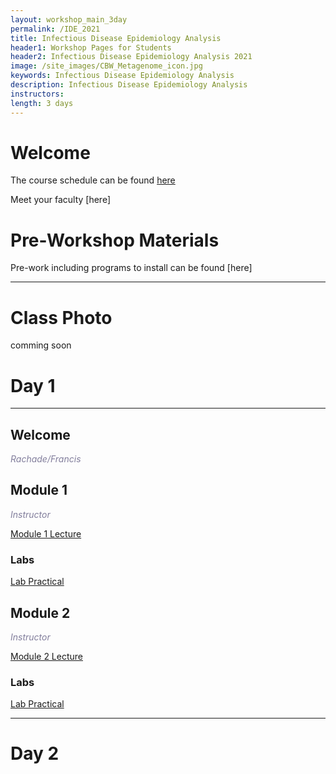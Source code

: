 ```yaml
---
layout: workshop_main_3day
permalink: /IDE_2021
title: Infectious Disease Epidemiology Analysis
header1: Workshop Pages for Students
header2: Infectious Disease Epidemiology Analysis 2021
image: /site_images/CBW_Metagenome_icon.jpg
keywords: Infectious Disease Epidemiology Analysis
description: Infectious Disease Epidemiology Analysis
instructors: 
length: 3 days
---
```


# Welcome <a id="welcome"></a> 

The course schedule can be found [here](https://bioinformaticsdotca.github.io/IDE_2021_schedule)

Meet your faculty [here]

# Pre-Workshop Materials <a id="preworkshop"></a>

Pre-work including programs to install can be found [here]

***

# Class Photo

comming soon



# Day 1 <a id="day1"></a>

***

## Welcome

*<font color="#827e9c"> Rachade/Francis</font>*

## Module 1

*<font color="#827e9c">Instructor</font>*  

[Module 1 Lecture]()
 
 ### Labs
[Lab Practical]()

## Module 2

*<font color="#827e9c">Instructor</font>*  

[Module 2 Lecture]()
 
 ### Labs
[Lab Practical]()

***
# Day 2 <a id="day2"></a>
